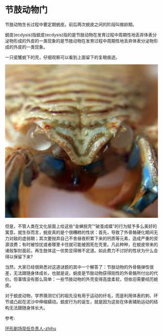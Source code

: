 # 节肢动物门

节肢动物生长过程中要定期蜕皮。前后两次蜕皮之间的阶段叫做龄期。

蜕皮(ecdysis)指蜕皮(ecdysis)指的是节肢动物在发育过程中周期性地丢弃体表分泌物形成的外皮的一类现象的是节肢动物在发育过程中周期性地丢弃体表分泌物形成的外皮的一类现象。

一只瓷蟹蜕下的壳，仔细观察可以看到上面留下的复眼痕迹。

![](01.webp)

但是，不管人类在文化层面上给这些“金蝉脱壳”“破茧成蝶”的行为赋予多么美好的寓意，就生存而言，蜕皮真的是个很糟糕的性状：首先，导致了外骨骼硬化期间无力对敌的虚弱期；其次要抛弃自己不舍昼夜积累下来的钙质等元素，造成严重的资源浪费；有时被惊扰或者哪里卡住就可能被困死在壳里。凡此种种，在蜕皮带来的诸般掣肘面前，再生肢体这一优势显得微不足道。如此费力不讨好的性状为什么会得以保留下来?

当然，大家已经很熟悉对这道谜题的其中一个解答了：节肢动物的外骨骼弹性很差，无法跟随身体成长，也就是说，蜕皮是节肢动物获得刚性的外骨骼所付出的代价。但事情没有那么简单：一些节肢动物的外壳变得高度柔软，但依旧需要经历蜕皮。

对于蜕皮动物，学界猜测它们的祖先没有用于运动的纤毛，而是利用体表的刺、环节或凸起在泥沙中伸缩蠕动。蜕皮行为的诞生，就是因为这些在体表辅助运动的结构无法跟随身体长大。

参考:

[环形剧场现任负责人-zhihu](https://www.zhihu.com/question/421168463/answer/1491311719)
